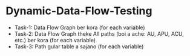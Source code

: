 # Dynamic-Data-Flow-Testing

* Task-1: Data Flow Graph ber kora (for each variable)
* Task-2: Data Flow Graph theke All paths (boi a ache: AU, APU, ACU, etc.) ber kora (for each variable)
* Task-3: Path gular table a sajano (for each variable) 


